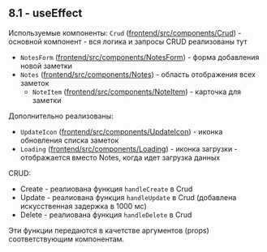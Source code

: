## 8.1 - useEffect

Используемые компоненты:
`Crud` ([frontend/src/components/Crud](frontend/src/components/Crud)) - основной компонент - вся логика и запросы CRUD реализованы тут
* `NotesForm` ([frontend/src/components/NotesForm](frontend/src/components/NotesForm)) - форма добавления новой заметки
* `Notes` ([frontend/src/components/Notes](frontend/src/components/Notes)) - область отображения всех заметок
  * `NoteItem` ([frontend/src/components/NoteItem](frontend/src/components/NoteItem)) - карточка для заметки

Дополнительно реализованы:
* `UpdateIcon` ([frontend/src/components/UpdateIcon](frontend/src/components/UpdateIcon)) - иконка обновления списка заметок
* `Loading` ([frontend/src/components/Loading](frontend/src/components/Loading)) - иконка загрузки - отображается вместо Notes, когда идет загрузка данных

CRUD:
* Create - реалиована функция `handleCreate` в Crud
* Update - реалиована функция `handleUpdate` в Crud (добавлена искусственная задержка в 1000 мс)
* Delete - реалиована функция `handleDelete` в Crud

Эти функции передаются в качетстве аргументов (props) соответствующим компонентам.
